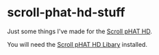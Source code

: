 # scroll-phat-hd-stuff

Just some things I've made for the [Scroll pHAT HD](https://shop.pimoroni.com/products/scroll-phat-hd).

You will need the [Scroll pHAT HD Libary](https://github.com/pimoroni/scroll-phat-hd) installed.